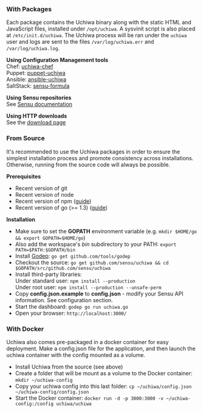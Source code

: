 ### With Packages

Each package contains the Uchiwa binary along with the static HTML and JavaScript files, installed under `/opt/uchiwa`. A sysvinit script is also placed at `/etc/init.d/uchiwa`. The Uchiwa process will be ran under the `uchiwa` user and logs are sent to the files `/var/log/uchiwa.err` and `/var/log/uchiwa.log`.

**Using Configuration Management tools**  
Chef: [uchiwa-chef](https://github.com/sensu/uchiwa-chef)  
Puppet: [puppet-uchiwa](https://github.com/Yelp/puppet-uchiwa)  
Ansible: [ansible-uchiwa](https://github.com/queeno/ansible-uchiwa)  
SaltStack: [sensu-formula](https://github.com/saltstack-formulas/sensu-formula)

**Using Sensu repositories**  
See [Sensu documentation](http://sensuapp.org/docs/latest/dashboards_uchiwa#packages)

**Using HTTP downloads**  
See the [download page](https://uchiwa.io/#download)

### From Source

It's recommended to use the Uchiwa packages in order to ensure the simplest installation process and promote consistency across installations. Otherwise, running from the source code will always be possible.

**Prerequisites**  

* Recent version of git
* Recent version of node
* Recent version of npm ([guide](https://github.com/joyent/node/wiki/installing-node.js-via-package-manager))
* Recent version of go (>= 1.3) ([guide](https://golang.org/doc/install))

**Installation**

* Make sure to set the **GOPATH** environment variable (e.g. `mkdir $HOME/go && export GOPATH=$HOME/go`)
* Also add the workspace's *bin* subdirectory to your PATH: `export PATH=$PATH:$GOPATH/bin`
* Install [Godep](https://github.com/tools/godep): `go get github.com/tools/godep`
* Checkout the source: `go get github.com/sensu/uchiwa && cd $GOPATH/src/github.com/sensu/uchiwa`
* Install third-party libraries:  
Under standard user: `npm install --production`  
Under root user: `npm install --production --unsafe-perm`  
* Copy **config.json.example** to **config.json** - modify your Sensu API information. See configuration section.
* Start the dashboard: `godep go run uchiwa.go`
* Open your browser: `http://localhost:3000/`

### With Docker

Uchiwa also comes pre-packaged in a docker container for easy deployment. Make a config.json file for the application, and then launch the uchiwa container with the config mounted as a volume.

* Install Uchiwa from the source (see above)
* Create a folder that will be mount as a volume to the Docker container: `mkdir ~/uchiwa-config`
* Copy your uchiwa config into this last folder: `cp ~/uchiwa/config.json ~/uchiwa-config/config.json`
* Start the Docker container: `docker run -d -p 3000:3000 -v ~/uchiwa-config:/config uchiwa/uchiwa`
